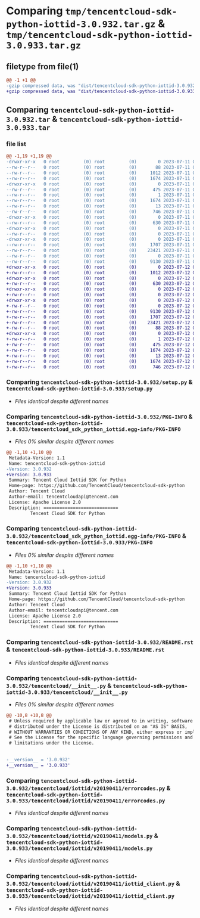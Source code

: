 # Comparing `tmp/tencentcloud-sdk-python-iottid-3.0.932.tar.gz` & `tmp/tencentcloud-sdk-python-iottid-3.0.933.tar.gz`

## filetype from file(1)

```diff
@@ -1 +1 @@
-gzip compressed data, was "dist/tencentcloud-sdk-python-iottid-3.0.932.tar", last modified: Tue Jul 11 00:47:59 2023, max compression
+gzip compressed data, was "dist/tencentcloud-sdk-python-iottid-3.0.933.tar", last modified: Wed Jul 12 00:32:12 2023, max compression
```

## Comparing `tencentcloud-sdk-python-iottid-3.0.932.tar` & `tencentcloud-sdk-python-iottid-3.0.933.tar`

### file list

```diff
@@ -1,19 +1,19 @@
-drwxr-xr-x   0 root         (0) root         (0)        0 2023-07-11 00:47:59.000000 tencentcloud-sdk-python-iottid-3.0.932/
--rw-r--r--   0 root         (0) root         (0)       88 2023-07-11 00:47:59.000000 tencentcloud-sdk-python-iottid-3.0.932/setup.cfg
--rw-r--r--   0 root         (0) root         (0)     1012 2023-07-11 00:47:59.000000 tencentcloud-sdk-python-iottid-3.0.932/setup.py
--rw-r--r--   0 root         (0) root         (0)     1674 2023-07-11 00:47:59.000000 tencentcloud-sdk-python-iottid-3.0.932/PKG-INFO
-drwxr-xr-x   0 root         (0) root         (0)        0 2023-07-11 00:47:59.000000 tencentcloud-sdk-python-iottid-3.0.932/tencentcloud_sdk_python_iottid.egg-info/
--rw-r--r--   0 root         (0) root         (0)      475 2023-07-11 00:47:59.000000 tencentcloud-sdk-python-iottid-3.0.932/tencentcloud_sdk_python_iottid.egg-info/SOURCES.txt
--rw-r--r--   0 root         (0) root         (0)        1 2023-07-11 00:47:59.000000 tencentcloud-sdk-python-iottid-3.0.932/tencentcloud_sdk_python_iottid.egg-info/dependency_links.txt
--rw-r--r--   0 root         (0) root         (0)     1674 2023-07-11 00:47:59.000000 tencentcloud-sdk-python-iottid-3.0.932/tencentcloud_sdk_python_iottid.egg-info/PKG-INFO
--rw-r--r--   0 root         (0) root         (0)       13 2023-07-11 00:47:59.000000 tencentcloud-sdk-python-iottid-3.0.932/tencentcloud_sdk_python_iottid.egg-info/top_level.txt
--rw-r--r--   0 root         (0) root         (0)      746 2023-07-11 00:47:59.000000 tencentcloud-sdk-python-iottid-3.0.932/README.rst
-drwxr-xr-x   0 root         (0) root         (0)        0 2023-07-11 00:47:59.000000 tencentcloud-sdk-python-iottid-3.0.932/tencentcloud/
--rw-r--r--   0 root         (0) root         (0)      630 2023-07-11 00:47:59.000000 tencentcloud-sdk-python-iottid-3.0.932/tencentcloud/__init__.py
-drwxr-xr-x   0 root         (0) root         (0)        0 2023-07-11 00:47:59.000000 tencentcloud-sdk-python-iottid-3.0.932/tencentcloud/iottid/
--rw-r--r--   0 root         (0) root         (0)        0 2023-07-11 00:47:59.000000 tencentcloud-sdk-python-iottid-3.0.932/tencentcloud/iottid/__init__.py
-drwxr-xr-x   0 root         (0) root         (0)        0 2023-07-11 00:47:59.000000 tencentcloud-sdk-python-iottid-3.0.932/tencentcloud/iottid/v20190411/
--rw-r--r--   0 root         (0) root         (0)     1707 2023-07-11 00:47:59.000000 tencentcloud-sdk-python-iottid-3.0.932/tencentcloud/iottid/v20190411/errorcodes.py
--rw-r--r--   0 root         (0) root         (0)    23421 2023-07-11 00:47:59.000000 tencentcloud-sdk-python-iottid-3.0.932/tencentcloud/iottid/v20190411/models.py
--rw-r--r--   0 root         (0) root         (0)        0 2023-07-11 00:47:59.000000 tencentcloud-sdk-python-iottid-3.0.932/tencentcloud/iottid/v20190411/__init__.py
--rw-r--r--   0 root         (0) root         (0)     9130 2023-07-11 00:47:59.000000 tencentcloud-sdk-python-iottid-3.0.932/tencentcloud/iottid/v20190411/iottid_client.py
+drwxr-xr-x   0 root         (0) root         (0)        0 2023-07-12 00:32:12.000000 tencentcloud-sdk-python-iottid-3.0.933/
+-rw-r--r--   0 root         (0) root         (0)     1012 2023-07-12 00:32:11.000000 tencentcloud-sdk-python-iottid-3.0.933/setup.py
+drwxr-xr-x   0 root         (0) root         (0)        0 2023-07-12 00:32:12.000000 tencentcloud-sdk-python-iottid-3.0.933/tencentcloud/
+-rw-r--r--   0 root         (0) root         (0)      630 2023-07-12 00:32:11.000000 tencentcloud-sdk-python-iottid-3.0.933/tencentcloud/__init__.py
+drwxr-xr-x   0 root         (0) root         (0)        0 2023-07-12 00:32:12.000000 tencentcloud-sdk-python-iottid-3.0.933/tencentcloud/iottid/
+-rw-r--r--   0 root         (0) root         (0)        0 2023-07-12 00:32:11.000000 tencentcloud-sdk-python-iottid-3.0.933/tencentcloud/iottid/__init__.py
+drwxr-xr-x   0 root         (0) root         (0)        0 2023-07-12 00:32:12.000000 tencentcloud-sdk-python-iottid-3.0.933/tencentcloud/iottid/v20190411/
+-rw-r--r--   0 root         (0) root         (0)        0 2023-07-12 00:32:11.000000 tencentcloud-sdk-python-iottid-3.0.933/tencentcloud/iottid/v20190411/__init__.py
+-rw-r--r--   0 root         (0) root         (0)     9130 2023-07-12 00:32:11.000000 tencentcloud-sdk-python-iottid-3.0.933/tencentcloud/iottid/v20190411/iottid_client.py
+-rw-r--r--   0 root         (0) root         (0)     1707 2023-07-12 00:32:11.000000 tencentcloud-sdk-python-iottid-3.0.933/tencentcloud/iottid/v20190411/errorcodes.py
+-rw-r--r--   0 root         (0) root         (0)    23421 2023-07-12 00:32:11.000000 tencentcloud-sdk-python-iottid-3.0.933/tencentcloud/iottid/v20190411/models.py
+-rw-r--r--   0 root         (0) root         (0)       88 2023-07-12 00:32:12.000000 tencentcloud-sdk-python-iottid-3.0.933/setup.cfg
+drwxr-xr-x   0 root         (0) root         (0)        0 2023-07-12 00:32:12.000000 tencentcloud-sdk-python-iottid-3.0.933/tencentcloud_sdk_python_iottid.egg-info/
+-rw-r--r--   0 root         (0) root         (0)        1 2023-07-12 00:32:12.000000 tencentcloud-sdk-python-iottid-3.0.933/tencentcloud_sdk_python_iottid.egg-info/dependency_links.txt
+-rw-r--r--   0 root         (0) root         (0)      475 2023-07-12 00:32:12.000000 tencentcloud-sdk-python-iottid-3.0.933/tencentcloud_sdk_python_iottid.egg-info/SOURCES.txt
+-rw-r--r--   0 root         (0) root         (0)     1674 2023-07-12 00:32:12.000000 tencentcloud-sdk-python-iottid-3.0.933/tencentcloud_sdk_python_iottid.egg-info/PKG-INFO
+-rw-r--r--   0 root         (0) root         (0)       13 2023-07-12 00:32:12.000000 tencentcloud-sdk-python-iottid-3.0.933/tencentcloud_sdk_python_iottid.egg-info/top_level.txt
+-rw-r--r--   0 root         (0) root         (0)     1674 2023-07-12 00:32:12.000000 tencentcloud-sdk-python-iottid-3.0.933/PKG-INFO
+-rw-r--r--   0 root         (0) root         (0)      746 2023-07-12 00:32:11.000000 tencentcloud-sdk-python-iottid-3.0.933/README.rst
```

### Comparing `tencentcloud-sdk-python-iottid-3.0.932/setup.py` & `tencentcloud-sdk-python-iottid-3.0.933/setup.py`

 * *Files identical despite different names*

### Comparing `tencentcloud-sdk-python-iottid-3.0.932/PKG-INFO` & `tencentcloud-sdk-python-iottid-3.0.933/tencentcloud_sdk_python_iottid.egg-info/PKG-INFO`

 * *Files 0% similar despite different names*

```diff
@@ -1,10 +1,10 @@
 Metadata-Version: 1.1
 Name: tencentcloud-sdk-python-iottid
-Version: 3.0.932
+Version: 3.0.933
 Summary: Tencent Cloud Iottid SDK for Python
 Home-page: https://github.com/TencentCloud/tencentcloud-sdk-python
 Author: Tencent Cloud
 Author-email: tencentcloudapi@tencent.com
 License: Apache License 2.0
 Description: ============================
         Tencent Cloud SDK for Python
```

### Comparing `tencentcloud-sdk-python-iottid-3.0.932/tencentcloud_sdk_python_iottid.egg-info/PKG-INFO` & `tencentcloud-sdk-python-iottid-3.0.933/PKG-INFO`

 * *Files 0% similar despite different names*

```diff
@@ -1,10 +1,10 @@
 Metadata-Version: 1.1
 Name: tencentcloud-sdk-python-iottid
-Version: 3.0.932
+Version: 3.0.933
 Summary: Tencent Cloud Iottid SDK for Python
 Home-page: https://github.com/TencentCloud/tencentcloud-sdk-python
 Author: Tencent Cloud
 Author-email: tencentcloudapi@tencent.com
 License: Apache License 2.0
 Description: ============================
         Tencent Cloud SDK for Python
```

### Comparing `tencentcloud-sdk-python-iottid-3.0.932/README.rst` & `tencentcloud-sdk-python-iottid-3.0.933/README.rst`

 * *Files identical despite different names*

### Comparing `tencentcloud-sdk-python-iottid-3.0.932/tencentcloud/__init__.py` & `tencentcloud-sdk-python-iottid-3.0.933/tencentcloud/__init__.py`

 * *Files 0% similar despite different names*

```diff
@@ -10,8 +10,8 @@
 # Unless required by applicable law or agreed to in writing, software
 # distributed under the License is distributed on an "AS IS" BASIS,
 # WITHOUT WARRANTIES OR CONDITIONS OF ANY KIND, either express or implied.
 # See the License for the specific language governing permissions and
 # limitations under the License.
 
 
-__version__ = '3.0.932'
+__version__ = '3.0.933'
```

### Comparing `tencentcloud-sdk-python-iottid-3.0.932/tencentcloud/iottid/v20190411/errorcodes.py` & `tencentcloud-sdk-python-iottid-3.0.933/tencentcloud/iottid/v20190411/errorcodes.py`

 * *Files identical despite different names*

### Comparing `tencentcloud-sdk-python-iottid-3.0.932/tencentcloud/iottid/v20190411/models.py` & `tencentcloud-sdk-python-iottid-3.0.933/tencentcloud/iottid/v20190411/models.py`

 * *Files identical despite different names*

### Comparing `tencentcloud-sdk-python-iottid-3.0.932/tencentcloud/iottid/v20190411/iottid_client.py` & `tencentcloud-sdk-python-iottid-3.0.933/tencentcloud/iottid/v20190411/iottid_client.py`

 * *Files identical despite different names*

